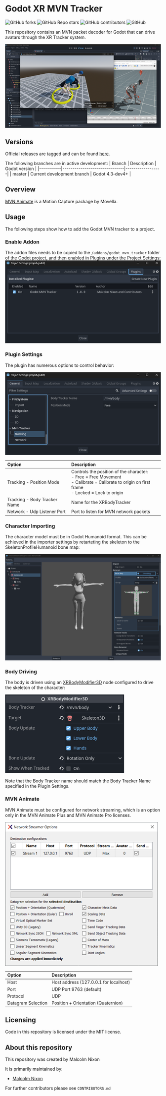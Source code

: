 # Godot XR MVN Tracker

![GitHub forks](https://img.shields.io/github/forks/Malcolmnixon/GodotXRMvnTracker?style=plastic)
![GitHub Repo stars](https://img.shields.io/github/stars/Malcolmnixon/GodotXRMvnTracker?style=plastic)
![GitHub contributors](https://img.shields.io/github/contributors/Malcolmnixon/GodotXRMvnTracker?style=plastic)
![GitHub](https://img.shields.io/github/license/Malcolmnixon/GodotXRMvnTracker?style=plastic)

This repository contains an MVN packet decoder for Godot that can drive avatars through the XR Tracker system.

![MVN Preview](/docs/mvn_preview.png)

## Versions

Official releases are tagged and can be found [here](https://github.com/Malcolmnixon/GodotXRMvnTracker/releases).

The following branches are in active development:
|  Branch   |  Description                  |  Godot version   |
|-----------|-------------------------------|------------------|
|  master   | Current development branch    |  Godot 4.3-dev4+ |

## Overview

[MVN Animate](https://www.movella.com/products/motion-capture/xsens-mvn-animate) is a Motion Capture package by Movella.

## Usage

The following steps show how to add the Godot MVN tracker to a project.

### Enable Addon

The addon files needs to be copied to the `/addons/godot_mvn_tracker` folder of the Godot project, and then enabled in Plugins under the Project Settings:
![Enable Plugin](/docs/enable_plugin.png)

### Plugin Settings

The plugin has numerous options to control behavior:

![Plugin Options](/docs/plugin_settings.png)

| Option | Description |
| :----- | :---------- |
| Tracking - Position Mode | Controls the position of the character:<br>- Free = Free Movement<br>- Calibrate = Calibrate to origin on first frame<br>- Locked = Lock to origin |
| Tracking - Body Tracker Name | Name for the XRBodyTracker |
| Network - Udp Listener Port | Port to listen for MVN network packets |

### Character Importing

The character model must be in Godot Humanoid format. This can be achieved in the importer settings by retarteting the skeleton to the SkeletonProfileHumanoid bone map:

![Character Import](/docs/character_import.png)

### Body Driving

The body is driven using an [XRBodyModifier3D](https://docs.godotengine.org/en/latest/classes/class_xrbodymodifier3d.html) node configured to drive the skeleton of the character:

![XRBodyModifier3D](/docs/xrbodymodifier3d.png)

Note that the Body Tracker name should match the Body Tracker Name specified in the Plugin Settings.

### MVN Animate

MVN Animate must be configured for network streaming, which is an option only in the MVN Animate Plus and MVN Animate Pro licenses.

![MVN Animate](/docs/mvn_animate_streamer.png)

| Option | Description |
| :----- | :---------- |
| Host | Host address (127.0.0.1 for localhost) | 
| Port | UDP Port 9763 (default) |
| Protocol | UDP |
| Datagram Selection | Position + Orientation (Quaternion) |


## Licensing

Code in this repository is licensed under the MIT license.

## About this repository

This repository was created by Malcolm Nixon

It is primarily maintained by:
- [Malcolm Nixon](https://github.com/Malcolmnixon/)

For further contributors please see `CONTRIBUTORS.md`
